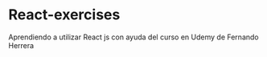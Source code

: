 # React-exercises

Aprendiendo a utilizar React js con ayuda del curso en Udemy de Fernando Herrera
